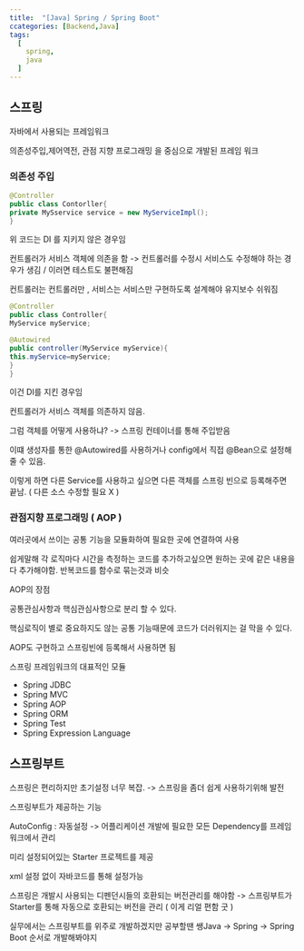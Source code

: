 ```yaml
---
title:  "[Java] Spring / Spring Boot"
ccategories: [Backend,Java]
tags:
  [
    spring,
    java
  ] 
---
```


## 스프링

자바에서 사용되는 프레임워크

의존성주입,제어역전, 관점 지향 프로그래밍 을 중심으로 개발된 프레임 워크

### 의존성 주입

```java
@Controller
public class Contorller{
private MySservice service = new MyServiceImpl();
}
```

위 코드는 DI 를 지키지 않은 경우임

컨트롤러가 서비스 객체에 의존을 함 -> 컨트롤러를 수정시 서비스도 수정해야 하는 경우가 생김 / 이러면 테스트도 불편해짐

컨트롤러는 컨트롤러만 , 서비스는 서비스만 구현하도록 설계해야 유지보수 쉬워짐

```java
@Controller
public class Controller{
MyService myService;

@Autowired
public controller(MyService myService){
this.myService=myService;
}
}
```

이건 DI를 지킨 경우임

컨트롤러가 서비스 객체를 의존하지 않음.

그럼 객체를 어떻게 사용하냐? -> 스프링 컨테이너를 통해 주입받음

이떄 생성자를 통한 @Autowired를 사용하거나 config에서 직접 @Bean으로 설정해 줄 수 있음.

이렇게 하면 다른 Service를 사용하고 싶으면 다른 객체를 스프링 빈으로 등록해주면 끝남. ( 다른 소스 수정할 필요 X )

### 관점지향 프로그래밍 ( AOP )

여러곳에서 쓰이는 공통 기능을 모듈화하여 필요한 곳에 연결하여 사용

쉽게말해 각 로직마다 시간을 측정하는 코드를 추가하고싶으면 원하는 곳에 같은 내용을 다 추가해야함. 반복코드를 함수로 묶는것과 비슷

AOP의 장점

공통관심사항과 핵심관심사항으로 분리 할 수 있다.

핵심로직이 별로 중요하지도 않는 공통 기능때문에 코드가 더러워지는 걸 막을 수 있다.

AOP도 구현하고 스프링빈에 등록해서 사용하면 됨

스프링 프레임워크의 대표적인 모듈

- Spring JDBC
- Spring MVC
- Spring AOP
- Spring ORM
- Spring Test
- Spring Expression Language

## 스프링부트

 스프링은 편리하지만 초기설정 너무 복잡. -> 스프링을 좀더 쉽게 사용하기위해 발전

스프링부트가 제공하는 기능

AutoConfig : 자동설정 -> 어플리케이션 개발에 필요한 모든 Dependency를 프레임워크에서 관리

미리 설정되어있는 Starter 프로젝트를 제공

xml 설정 없이 자바코드를 통해 설정가능

스프링은 개발시 사용되는 디펜던시들의 호환되는 버전관리를 해야함 -> 스프링부트가 Starter를 통해 자동으로 호환되는 버전을 관리 ( 이게 리얼 편함 굿 )

실무에서는 스프링부트를 위주로 개발하겠지만 공부할땐 쌩Java -> Spring -> Spring Boot 순서로 개발해봐야지

